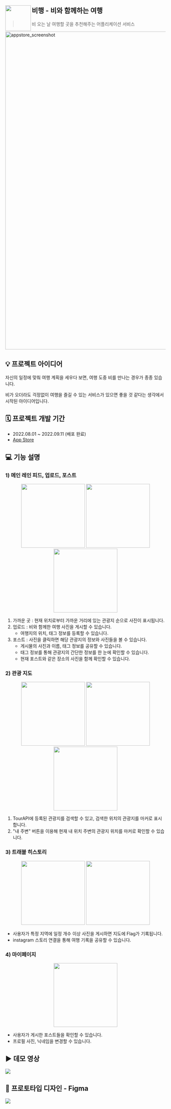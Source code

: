 ## <img align="left" src="https://user-images.githubusercontent.com/51712973/205058042-9a57f621-f963-49ae-bd32-cb77bf21822b.png" width="80px" /> 비행 - 비와 함께하는 여행
> 비 오는 날 여행할 곳을 추천해주는 어플리케이션 서비스

<img width="996" alt="appstore_screenshot" src="https://user-images.githubusercontent.com/51712973/205062487-2e7b2c1b-d083-4273-b7a3-05378c3e6fdd.png">

## 💡 프로젝트 아이디어
자신의 일정에 맞춰 여행 계획을 세우다 보면, 여행 도중 비를 만나는 경우가 종종 있습니다.

비가 오더라도 걱정없이 여행을 즐길 수 있는 서비스가 있으면 좋을 것 같다는 생각에서 시작된 아이디어입니다.

## 🗓 프로젝트 개발 기간
- 2022.08.01 ~ 2022.09.11 (배포 완료)
- [App Store](https://apps.apple.com/app/%EB%B9%84%ED%96%89-%EB%B9%84%EC%99%80-%ED%95%A8%EA%BB%98%ED%95%98%EB%8A%94-%EC%97%AC%ED%96%89/id1643689621)

## 💻 기능 설명
### 1) 메인 레인 피드, 업로드, 포스트
<p align="center">
<img src="https://user-images.githubusercontent.com/51712973/205067198-4a953ce6-7460-409c-86ef-f84f9c07ff37.jpeg" width="200px" />
<img src="https://user-images.githubusercontent.com/51712973/205068684-122f9a3f-6833-489e-be5b-9dff94778c9f.jpeg" width="200px" />
<img src="https://user-images.githubusercontent.com/51712973/205068984-d535f949-08ae-4f16-ac16-32213272258b.jpeg" width="200px" />
</p>

1) 가까운 곳 : 현재 위치로부터 가까운 거리에 있는 관광지 순으로 사진이 표시됩니다.
2) 업로드 : 비와 함께한 여행 사진을 게시할 수 있습니다.
    * 여행지의 위치, 태그 정보를 등록할 수 있습니다.
3) 포스트 : 사진을 클릭하면 해당 관광지의 정보와 사진들을 볼 수 있습니다.
    * 게시물의 사진과 이름, 태그 정보를 공유할 수 있습니다.
    * 태그 정보를 통해 관광지의 간단한 정보를 한 눈에 확인할 수 있습니다.
    * 현재 포스트와 같은 장소의 사진을 함께 확인할 수 있습니다.


### 2) 관광 지도
<p align="center">
<img src="https://user-images.githubusercontent.com/51712973/205070103-b0dc56cc-0295-4028-bf26-5ce995aec9f1.jpeg" width="200px" />
<img src="https://user-images.githubusercontent.com/51712973/205070122-49df6c55-a1c3-40f4-a75d-2685bd8ce831.jpeg" width="200px" />
<img src="https://user-images.githubusercontent.com/51712973/205070806-aeb629de-5235-44c4-963f-9418c10b227c.jpeg" width="200px" />
</p>

1) TourAPI에 등록된 관광지를 검색할 수 있고, 검색한 위치의 관광지를 마커로 표시합니다.
2) "내 주변" 버튼을 이용해 현재 내 위치 주변의 관광지 위치를 마커로 확인할 수 있습니다.


### 3) 트래블 히스토리
<p align="center">
<img src="https://user-images.githubusercontent.com/51712973/205071924-4bd71bf4-c900-417e-aa9b-ca5cfcb8f86a.jpeg" width="200px" />
<img src="https://user-images.githubusercontent.com/51712973/205072106-2fa7bc00-5ba4-4c78-b147-f77e14a75ebf.jpeg" width="200px" />
</p>

- 사용자가 특정 지역에 일정 개수 이상 사진을 게시하면 지도에 Flag가 기록됩니다.
- instagram 스토리 연결을 통해 여행 기록을 공유할 수 있습니다.


### 4) 마이페이지
<p align="center">
<img src="https://user-images.githubusercontent.com/51712973/205072620-6fc4d4c4-754b-4ca6-bd1c-05e1bd36da17.jpeg" width="200px" />
</p>

- 사용자가 게시한 포스트들을 확인할 수 있습니다.
- 프로필 사진, 닉네임을 변경할 수 있습니다.


## ▶️ 데모 영상
<img src="https://user-images.githubusercontent.com/51712973/205078875-ffa26401-e38e-437b-a2e1-44fc5e7f9185.gif" />


## 📱 프로토타입 디자인 - Figma
<img src="https://user-images.githubusercontent.com/51712973/207619410-208040f8-e9e1-4728-acda-580bd9399dbf.png" />
